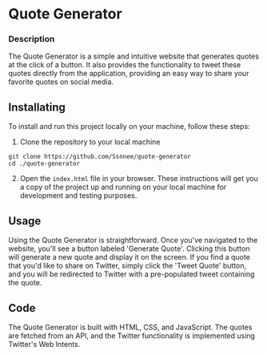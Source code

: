 # Quote Generator

### Description
The Quote Generator is a simple and intuitive website that generates quotes at the click of a button.
It also provides the functionality to tweet these quotes directly from the application, providing an easy way to share your favorite quotes on social media.

## Installating
To install and run this project locally on your machine, follow these steps:

1. Clone the repository to your local machine
```shell
git clone https://github.com/Ssnnee/quote-generator
cd ./quote-generator
```
2. Open the `index.html` file in your browser.
These instructions will get you a copy of the project up and running on your local machine for development and testing purposes.

## Usage
Using the Quote Generator is straightforward. Once you've navigated to the website, you'll see a button labeled 'Generate Quote'.
Clicking this button will generate a new quote and display it on the screen. If you find a quote that you'd like to share on Twitter,
simply click the 'Tweet Quote' button, and you will be redirected to Twitter with a pre-populated tweet containing the quote.

## Code
The Quote Generator is built with HTML, CSS, and JavaScript. The quotes are fetched from an API, and the Twitter functionality is implemented using Twitter's Web Intents.

